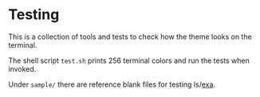 # Testing
This is a collection of tools and tests to check how the theme looks on the terminal.

The shell script `test.sh` prints 256 terminal colors and run the tests when invoked.

Under `sample/` there are reference blank files for testing ls/[exa](https://the.exa.website/).

